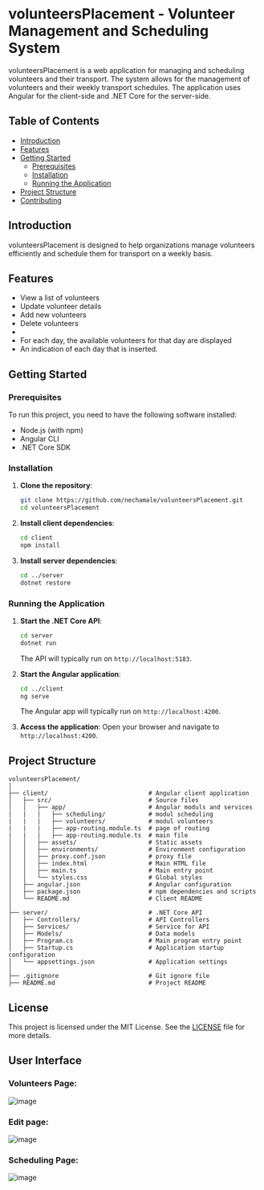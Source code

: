 # volunteersPlacement - Volunteer Management and Scheduling System

volunteersPlacement is a web application for managing and scheduling volunteers and their transport. The system allows for the management of volunteers and their weekly transport schedules. The application uses Angular for the client-side and .NET Core for the server-side.

## Table of Contents

- [Introduction](#introduction)
- [Features](#features)
- [Getting Started](#getting-started)
  - [Prerequisites](#prerequisites)
  - [Installation](#installation)
  - [Running the Application](#running-the-application)
- [Project Structure](#project-structure)
- [Contributing](#contributing)

## Introduction

volunteersPlacement is designed to help organizations manage volunteers efficiently and schedule them for transport on a weekly basis.

## Features
- View a list of volunteers
- Update volunteer details
- Add new volunteers
- Delete volunteers
- 
- For each day, the available volunteers for that day are displayed
- An indication of each day that is inserted.

## Getting Started

### Prerequisites

To run this project, you need to have the following software installed:

- Node.js (with npm)
- Angular CLI
- .NET Core SDK

### Installation

1. **Clone the repository**:
   ```bash
   git clone https://github.com/nechamale/volunteersPlacement.git
   cd volunteersPlacement
   ```

2. **Install client dependencies**:
   ```bash
   cd client
   npm install
   ```

3. **Install server dependencies**:
   ```bash
   cd ../server
   dotnet restore
   ```

### Running the Application

1. **Start the .NET Core API**:
   ```bash
   cd server
   dotnet run
   ```

   The API will typically run on `http://localhost:5183`.

2. **Start the Angular application**:
   ```bash
   cd ../client
   ng serve
   ```

   The Angular app will typically run on `http://localhost:4200`.

3. **Access the application**:
   Open your browser and navigate to `http://localhost:4200`.

## Project Structure

```
volunteersPlacement/
│
├── client/                            # Angular client application
│   ├── src/                           # Source files
│   │   ├── app/                       # Angular moduls and services
|   |   |   ├── scheduling/            # modul scheduling
|   |   |   ├── volunteers/            # modul volunteers          
|   |   |   ├── app-routing.module.ts  # page of routing    
|   |   |   ├── app-routing.module.ts  # main file    
│   │   ├── assets/                    # Static assets
│   │   ├── environments/              # Environment configuration
│   │   ├── proxy.conf.json            # proxy file
│   │   ├── index.html                 # Main HTML file
│   │   ├── main.ts                    # Main entry point
│   │   └── styles.css                 # Global styles
│   ├── angular.json                   # Angular configuration
│   ├── package.json                   # npm dependencies and scripts
│   └── README.md                      # Client README
│        
├── server/                            # .NET Core API
│   ├── Controllers/                   # API Controllers
│   ├── Services/                      # Service for API
│   ├── Models/                        # Data models
│   ├── Program.cs                     # Main program entry point
│   ├── Startup.cs                     # Application startup configuration
│   └── appsettings.json               # Application settings
│
├── .gitignore                         # Git ignore file
├── README.md                          # Project README
```


## License

This project is licensed under the MIT License. See the [LICENSE](LICENSE) file for more details.
## User Interface
### Volunteers Page:
![image](https://github.com/nechamale/angular-project/assets/150395714/ef80a74d-e925-4b8b-83f0-03c196900b21)

### Edit page:
![image](https://github.com/nechamale/angular-project/assets/150395714/0ffb8afa-e26d-49bd-8c37-445a9e192fd7)

### Scheduling Page:
![image](https://github.com/nechamale/angular-project/assets/150395714/662b602d-f87c-4aca-974b-5cb2f8f4a8d4)

